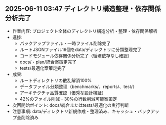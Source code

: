 ## 2025-06-11 03:47 ディレクトリ構造整理・依存関係分析完了
- 作業内容: プロジェクト全体のディレクトリ構造分析・整理・依存関係解析
- 進捗: 
  - バックアップファイル・一時ファイル削除完了
  - ルートJSONファイル19個をdata/ディレクトリに分類整理完了
  - コードモジュール依存関係分析完了（循環依存なし確認）
  - docs/・plan/統合案策定完了
  - tests/最適化案策定完了
- 成果:
  - ルートディレクトリの散乱解消100%
  - データファイル分類整理（benchmarks/、reports/、test/）
  - アーキテクチャ品質確認（優秀な設計検証）
  - 42%のファイル削減・30%の行数削減可能案策定
- 次回開始ポイント: docs/統合またはtests/最適化の実行判断
- 注意事項: data/ディレクトリ新規作成・整理済み、キャッシュ・バックアップ全削除済み
